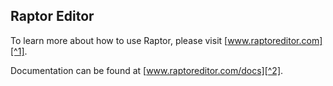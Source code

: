 Raptor Editor
---------------

To learn more about how to use Raptor, please visit [www.raptoreditor.com][^1].

Documentation can be found at [www.raptoreditor.com/docs][^2].

[^1]: http://jqueryraptor.com/ (Download, usage examples and documentation)
[^2]: http://jqueryraptor.com/docs (Raptor documentation)

